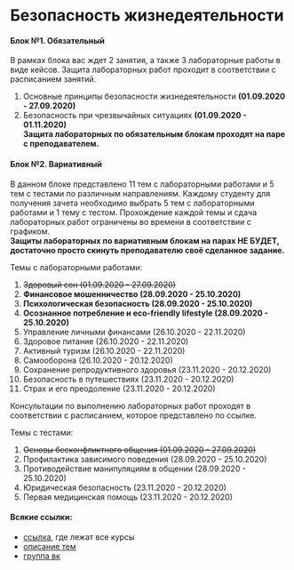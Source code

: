 # Безопасность жизнедеятельности

#### Блок №1. Обязательный

В рамках блока вас ждет 2 занятия, а также 3 лабораторные работы в виде кейсов. Защита лабораторных работ проходит в соответствии с расписанием занятий.  
1. Основные принципы безопасности жизнедеятельности **\(01.09.2020 - 27.09.2020\)**  
2. Безопасность при чрезвычайных ситуациях **\(01.09.2020 - 01.11.2020\)  
Защита лабораторных по обязательным блокам проходят на паре с преподавателем.**

#### Блок №2. Вариативный

В данном блоке представлено 11 тем с лабораторными работами и 5 тем с тестами по различным направлениям. Каждому студенту для получения зачета необходимо выбрать 5 тем с лабораторными работами и 1 тему с тестом. Прохождение каждой темы и сдача лабораторных работ ограничены во времени в соответствии с графиком.  
**Защиты лабораторных по вариативным блокам на парах НЕ БУДЕТ, достаточно просто скинуть преподавателю своё сделанное задание.**

Темы с лабораторными работами:

1. ~~Здоровый сон \(01.09.2020 - 27.09.2020\)~~
2. **Финансовое мошенничество \(28.09.2020 - 25.10.2020\)**
3. **Психологическая безопасность \(28.09.2020 - 25.10.2020\)**
4. **Осознанное потребление и eco-friendly lifestyle \(28.09.2020 - 25.10.2020\)**
5. Управление личными финансами \(26.10.2020 - 22.11.2020\)
6. Здоровое питание \(26.10.2020 - 22.11.2020\)
7. Активный туризм \(26.10.2020 - 22.11.2020\)
8. Самооборона \(26.10.2020 - 20.12.2020\)
9. Сохранение репродуктивного здоровья \(23.11.2020 - 20.12.2020\)
10. Безопасность в путешествиях \(23.11.2020 - 20.12.2020\)
11. Страх и его преодоление \(23.11.2020 - 20.12.2020\)

Консультации по выполнению лабораторных работ проходят в соответствии с расписанием, которое представлено по ссылке.

Темы с тестами:

1. ~~Основы бесконфликтного общения \(01.09.2020 - 27.09.2020\)~~
2. Профилактика зависимого поведения \(28.09.2020 - 25.10.2020\)
3. Противодействие манипуляциям в общении \(28.09.2020 - 25.10.2020\)
4. Юридическая безопасность \(23.11.2020 - 20.12.2020\)
5. Первая медицинская помощь \(23.11.2020 - 20.12.2020\)

#### Всякие ссылки:

* [ссылка](https://openedu.ru/), где лежат все курсы
* [описание тем](https://drive.google.com/file/d/17bvRYAjUH2Wkuzu8I8yxMAZgZwqG3AcS/view)
* [группа вк](https://vk.com/lifesafety_itmo)



